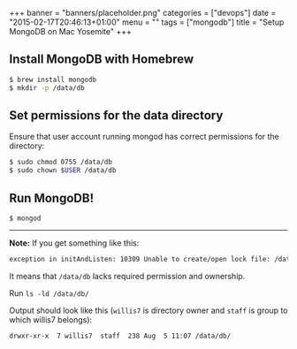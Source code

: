 +++
banner = "banners/placeholder.png"
categories = ["devops"]
date = "2015-02-17T20:46:13+01:00"
menu = ""
tags = ["mongodb"]
title = "Setup MongoDB on Mac Yosemite"
+++

## Install MongoDB with Homebrew

```bash
$ brew install mongodb
$ mkdir -p /data/db
```
## Set permissions for the data directory
Ensure that user account running mongod has correct permissions for the directory:

```bash
$ sudo chmod 0755 /data/db
$ sudo chown $USER /data/db
```

## Run MongoDB!
`$ mongod`

---

**Note:** If you get something like this:
```bash
exception in initAndListen: 10309 Unable to create/open lock file: /data/db/mongod.lock errno:13 Permission denied Is a mongod instance already running?, terminating
```

It means that `/data/db` lacks required permission and ownership.

Run `ls -ld /data/db/`

Output should look like this (`willis7` is directory owner and `staff` is group to which willis7 belongs):
```bash
drwxr-xr-x  7 willis7  staff  238 Aug  5 11:07 /data/db/
```
